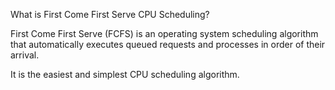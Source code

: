 
What is First Come First Serve CPU Scheduling?

First Come First Serve (FCFS) is an operating system scheduling algorithm that automatically executes queued requests and processes in order of their arrival.

It is the easiest and simplest CPU scheduling algorithm.
